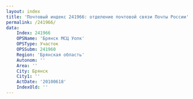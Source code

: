 ```yaml
---
layout: index
title: 'Почтовый индекс 241966: отделение почтовой связи Почты России'
permalink: /241966/
data:
    Index: 241966
    OPSName: 'Брянск МСЦ Уопк'
    OPSType: Участок
    OPSSubm: 241960
    Region: 'Брянская область'
    Autonom: ''
    Area: ''
    City: Брянск
    City1: ''
    ActDate: '20100618'
    IndexOld: ''
---
```

